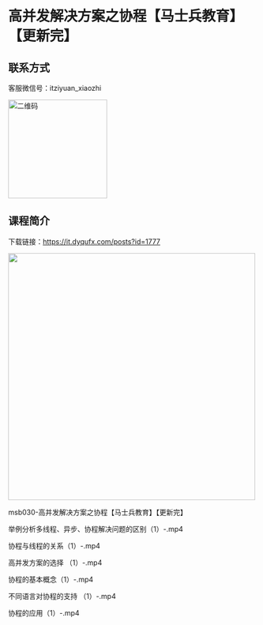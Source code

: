 # 高并发解决方案之协程【马士兵教育】【更新完】

## 联系方式

客服微信号：itziyuan_xiaozhi

<img src="https://ziyuanyun.oss-cn-guangzhou.aliyuncs.com/common/20240614073449/666b82192834a.jpg" width="200" height="200" alt="二维码">

## 课程简介

下载链接：https://it.dyqufx.com/posts?id=1777

<img src="https://ziyuanyun.oss-cn-guangzhou.aliyuncs.com/yun/20240515183531/66448ff3ed082.jpg" width="500" alt="">

  msb030-高并发解决方案之协程【马士兵教育】【更新完】

 举例分析多线程、异步、协程解决问题的区别（1）-.mp4

 协程与线程的关系（1）-.mp4

 高并发方案的选择 （1）-.mp4

 协程的基本概念（1）-.mp4

 不同语言对协程的支持 （1）-.mp4

 协程的应用（1）-.mp4

  